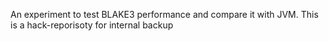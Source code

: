 An experiment to test BLAKE3 performance and compare it with JVM. 
This is a hack-reporisoty for internal backup


